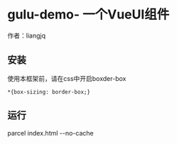 # gulu-demo- 一个VueUI组件

 作者：liangjq

 ## 安装
 使用本框架前，请在css中开启boxder-box
 ```
 *{box-sizing: border-box;}
 ```

 ## 运行
 parcel index.html  --no-cache

